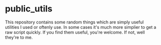 # public_utils

This repository contains some random things which are simply useful utilities I used or oftenly use.
In some cases it's much more simplier to get a raw script quickly.
If you find them useful, you're welcome. If not, well they're to me.
